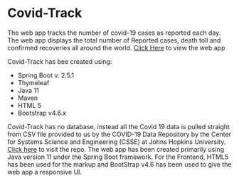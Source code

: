 # Covid-Track
The web app tracks the number of covid-19 cases as reported each day. The web app displays the total number of Reported cases, death toll and confirmed recoveries all around the world.
[Click Here](https://ngonyoku-covid-track.herokuapp.com/) to view the web app

Covid-Track has bee created using:
* Spring Boot v. 2.5.1
* Thymeleaf
* Java 11
* Maven
* HTML 5
* Bootstrap v4.6.x

Covid-Track has no database, instead all the Covid 19 data is pulled straight from CSV file provided to us by the COVID-19 Data Repository by the Center 
for Systems Science and Engineering (CSSE) at Johns Hopkins University. [Click here](https://github.com/CSSEGISandData/COVID-19) to visit the repo.
The web app has been created primarily using Java version 11 under the Spring Boot framework. For the Frontend, HTML5 has been used for the markup and 
BootStrap v4.6 has been used to give the web app a responsive UI.
